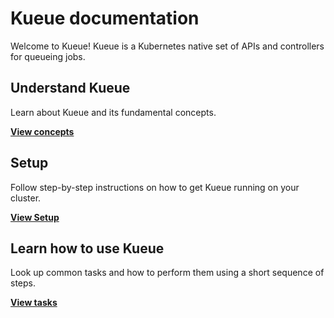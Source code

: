 # Kueue documentation

Welcome to Kueue!
Kueue is a Kubernetes native set of APIs and controllers for queueing jobs.

## Understand Kueue

Learn about Kueue and its fundamental concepts.

[**View concepts**](concepts)

## Setup

Follow step-by-step instructions on how to get Kueue running on your cluster.

[**View Setup**](setup)

## Learn how to use Kueue

Look up common tasks and how to perform them using a short sequence
of steps.

[**View tasks**](tasks)